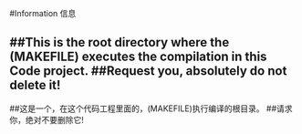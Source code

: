#Information 信息

##This is the root directory where the (MAKEFILE) executes the compilation in this Code project. 
##Request you, absolutely do not delete it!
-----
##这是一个，在这个代码工程里面的，(MAKEFILE)执行编译的根目录。
##请求你，绝对不要删除它!